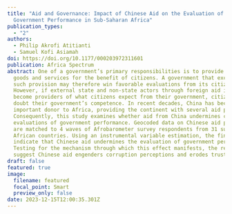 ```yaml
---
title: "Aid and Governance: Impact of Chinese Aid on the Evaluation of
  Government Performance in Sub-Saharan Africa"
publication_types:
  - "2"
authors:
  - Philip Akrofi Atitianti
  - Samuel Kofi Asiamah
doi: https://doi.org/10.1177/000203972311601
publication: Africa Spectrum
abstract: One of a government’s primary responsibilities is to provide public
  goods and services for the benefit of citizens. A government that excels in
  such provision may therefore win favorable evaluations from its citizens.
  However, if external state and non-state actors through foreign aid issuance
  become providers of what citizens expect from their government, citizens may
  doubt their government’s competence. In recent decades, China has become an
  important donor to Africa, providing the continent with several aid projects.
  Consequently, this study examines whether aid from China undermines citizens’
  evaluations of government performance. Geocoded data on Chinese aid projects
  are matched to 4 waves of Afrobarometer survey respondents from 31 sub-Saharan
  African countries. Using an instrumental variable estimation, the findings
  indicate that Chinese aid undermines the evaluation of government performance.
  Testing for the mechanism through which this effect manifests, the results
  suggest Chinese aid engenders corruption perceptions and erodes trust.
draft: false
featured: true
image:
  filename: featured
  focal_point: Smart
  preview_only: false
date: 2023-12-15T12:00:35.301Z
---
```

